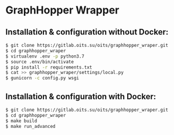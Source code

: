 # GraphHopper Wrapper

## Installation & configuration without Docker:
```sh
$ git clone https://gitlab.oits.su/oits/graphhopper_wraper.git
$ cd graphhopper_wraper
$ virtualenv .env -p python3.7
$ source .env/bin/activate
$ pip install -r requirements.txt
$ cat >> graphhopper_wraper/settings/local.py
$ gunicorn -c config.py wsgi
```

## Installation & configuration with Docker:
```sh
$ git clone https://gitlab.oits.su/oits/graphhopper_wraper.git
$ cd graphhopper_wraper
$ make build
$ make run_advanced
```